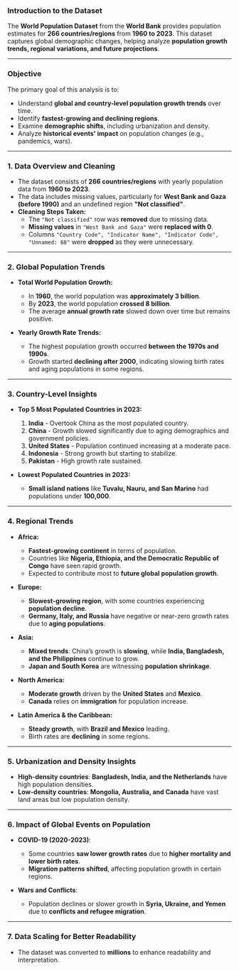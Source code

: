 ### **Introduction to the Dataset**  
The **World Population Dataset** from the **World Bank** provides population estimates for **266 countries/regions** from **1960 to 2023**. This dataset captures global demographic changes, helping analyze **population growth trends, regional variations, and future projections**.

---

### **Objective**  
The primary goal of this analysis is to:  
- Understand **global and country-level population growth trends** over time.  
- Identify **fastest-growing and declining regions**.  
- Examine **demographic shifts**, including urbanization and density.  
- Analyze **historical events' impact** on population changes (e.g., pandemics, wars).  

---

### **1. Data Overview and Cleaning**
- The dataset consists of **266 countries/regions** with yearly population data from **1960 to 2023**.
- The data includes missing values, particularly for **West Bank and Gaza (before 1990)** and an undefined region **"Not classified"**.
- **Cleaning Steps Taken:**
  - The `"Not classified"` row was **removed** due to missing data.
  - **Missing values** in `"West Bank and Gaza"` were **replaced with 0**.
  - Columns `"Country Code", "Indicator Name", "Indicator Code", "Unnamed: 68"` were **dropped** as they were unnecessary.

---

### **2. Global Population Trends**
- **Total World Population Growth:**
  - In **1960**, the world population was **approximately 3 billion**.
  - By **2023**, the world population **crossed 8 billion**.
  - The average **annual growth rate** slowed down over time but remains positive.

- **Yearly Growth Rate Trends:**
  - The highest population growth occurred **between the 1970s and 1990s**.
  - Growth started **declining after 2000**, indicating slowing birth rates and aging populations in some regions.

---

### **3. Country-Level Insights**
- **Top 5 Most Populated Countries in 2023:**
  1. **India** - Overtook China as the most populated country.
  2. **China** - Growth slowed significantly due to aging demographics and government policies.
  3. **United States** - Population continued increasing at a moderate pace.
  4. **Indonesia** - Strong growth but starting to stabilize.
  5. **Pakistan** - High growth rate sustained.

- **Lowest Populated Countries in 2023:**
  - **Small island nations** like **Tuvalu, Nauru, and San Marino** had populations under **100,000**.

---

### **4. Regional Trends**
- **Africa:**
  - **Fastest-growing continent** in terms of population.
  - Countries like **Nigeria, Ethiopia, and the Democratic Republic of Congo** have seen rapid growth.
  - Expected to contribute most to **future global population growth**.

- **Europe:**
  - **Slowest-growing region**, with some countries experiencing **population decline**.
  - **Germany, Italy, and Russia** have negative or near-zero growth rates due to **aging populations**.

- **Asia:**
  - **Mixed trends**: China’s growth is **slowing**, while **India, Bangladesh, and the Philippines** continue to grow.
  - **Japan and South Korea** are witnessing **population shrinkage**.

- **North America:**
  - **Moderate growth** driven by the **United States** and **Mexico**.
  - **Canada** relies on **immigration** for population increase.

- **Latin America & the Caribbean:**
  - **Steady growth**, with **Brazil and Mexico** leading.
  - Birth rates are **declining** in some regions.

---

### **5. Urbanization and Density Insights**
- **High-density countries**: **Bangladesh, India, and the Netherlands** have high population densities.
- **Low-density countries**: **Mongolia, Australia, and Canada** have vast land areas but low population density.

---

### **6. Impact of Global Events on Population**
- **COVID-19 (2020-2023)**:
  - Some countries **saw lower growth rates** due to **higher mortality and lower birth rates**.
  - **Migration patterns shifted**, affecting population growth in certain regions.

- **Wars and Conflicts**:
  - Population declines or slower growth in **Syria, Ukraine, and Yemen** due to **conflicts and refugee migration**.

---

### **7. Data Scaling for Better Readability**
- The dataset was converted to **millions** to enhance readability and interpretation.
